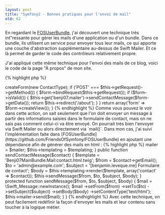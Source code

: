 ```yaml
---
layout: post
title: "Symfony2 - Bonnes pratiques pour l'envoi de mail"
old: 62
---
```


En regardant le [FOSUserBundle](https://github.com/FriendsOfSymfony/FOSUserBundle), j'ai découvert une technique très int"ressante pour gérer les mails d'une application ou d'un bundle. Dans ce bundle, ils utilisent un service pour envoyer tous leur mails, ce qui apporte une couche d'abstraction supplémentaire au-dessus de Swift Mailer. Et ce là permet de garder le code des contrôleurs relativement propre.

J'ai appliqué cette même technique pour l'envoi des mails de ce blog, voici le code de la page "À propos" de mon site.

{% highlight php %}
<?php
public function aboutAction()
{
    $form = $this->createForm(new ContactType);

    if ('POST' === $this->getRequest()->getMethod()) {
        $form->bindRequest($this->getRequest());

        if ($form->isValid()) {
            $this->get('benji07.mailer')->sendContactMessage($form->getData());

            return $this->redirect('/about');
        }
    }

    return array('form' => $form->createView());
}
{% endhighlight %}

Comme vous pouvez le voir dans cette action, on sait seulement que l'on doit envoyer un message à partir des informations saisies dans le formulaire de contact, mais on ne sais pas comment celui-ci va être envoyé. On pourrait très bien l'envoyer via Swift Mailer ou alors directement via `mail()`.

Dans mon cas, j'ai suivi l'implémentation faite dans [FOSUserBundle](https://github.com/FriendsOfSymfony/FOSUserBundle) en ajoutant une dépendance afin de générer des mails en html :

{% highlight php %}
<?php
use Symfony\Component\Templating\EngineInterface;

class Mailer
{
    protected $mailer;

    protected $templating;

    public function __construct(\Swift_Mailer $mailer, EngineInterface $templating)
    {
        $this->mailer = $mailer;

        $this->templating = $templating;
    }

    public function sendContactMessage($contact)
    {
        $template = 'Benji07MainBundle:Mail:contact.html.twig';

        $from = $contact->getEmail();

        $to = 'admin@example.com';

        $subject = '[benjamin.leveque.me] Formulaire de contact';

        $body = $this->templating->render($template, array('contact' => $contact));

        $this->sendMessage($from, $to, $subject, $body);
    }

    protected function sendMessage($from, $to, $subject, $body)
    {
        $mail = \Swift_Message::newInstance();

        $mail
            ->setFrom($from)
            ->setTo($to)
            ->setSubject($subject)
            ->setBody($body)
            ->setContentType('text/html');

        $this->mailer->send($mail);
    }
}
{% endhighlight %}

Avec cette technique, on peut facilement redéfinir la façon d'envoyer les mails et leur contenu sans toucher à la logique métier.
